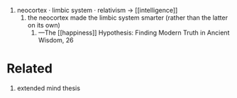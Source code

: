 1. neocortex · limbic system · relativism → [[intelligence]]
	1. the neocortex made the limbic system smarter (rather than the latter on its own)
		1. —The [[happiness]] Hypothesis: Finding Modern Truth in Ancient Wisdom, 26

# Related
1. extended mind thesis